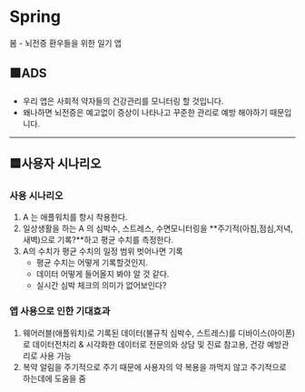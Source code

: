 # Spring
봄 - 뇌전증 환우들을 위한 일기 앱

## 🟩**ADS**

- 우리 앱은 사회적 약자들의 건강관리를 모니터링 할 것입니다.
- 왜나하면 뇌전증은 예고없이 증상이 나타나고 꾸준한 관리로 예방 해야하기 때문입니다.

---

## 🟦**사용자 시나리오**

### 사용 시나리오

1. A 는 애플워치를 항시 착용한다.
2. 일상생활을 하는 A 의 심박수, 스트레스, 수면모니터링을 **주기적(아침,점심,저녁,새벽)으로 기록?**하고 평균 수치를 측정한다.
3. A의 수치가 평균 수치의 일정 범위 벗어나면 기록
    - 평균 수치는 어떻게 기록할것인지.
    - 데이터 어떻게 들어올지 봐야 알 것 같다.
    - 실시간 심박 체크의 의미가 없어보인다?

### 앱 사용으로 인한 기대효과

1. 웨어러블(애플워치)로 기록된 데이터(불규칙 심박수, 스트레스)를 디바이스(아이폰)로 데이터전처리 & 시각화한 데이터로 전문의와 상담 및 진료 참고용, 건강 예방관리로 사용 가능
2. 복약 알림을 주기적으로 주기 때문에 사용자의 약 복용을 까먹지 않고 주기적으로 하는데에 도움을 줌
